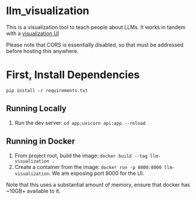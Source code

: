 # llm_visualization
This is a visualization tool to teach people about LLMs. It works in tandem with a [visualization UI](https://github.com/zgordon01/aivillage-llm-visualization-ui)

Please note that CORS is essentially disabled, so that must be addressed before hosting this anywhere.

# First, Install Dependencies
`pip install -r requirements.txt`

## Running Locally
1. Run the dev server: `cd app;uvicorn api:app --reload`

## Running in Docker
1. From project root, build the image: `docker build --tag llm-visualization .`
2. Create a container from the image: `docker run -p 8000:8000 llm-visualization`. We are exposing port 8000 for the UI.

Note that this uses a substantial amount of memory, ensure that docker has ~10GB+ available to it.